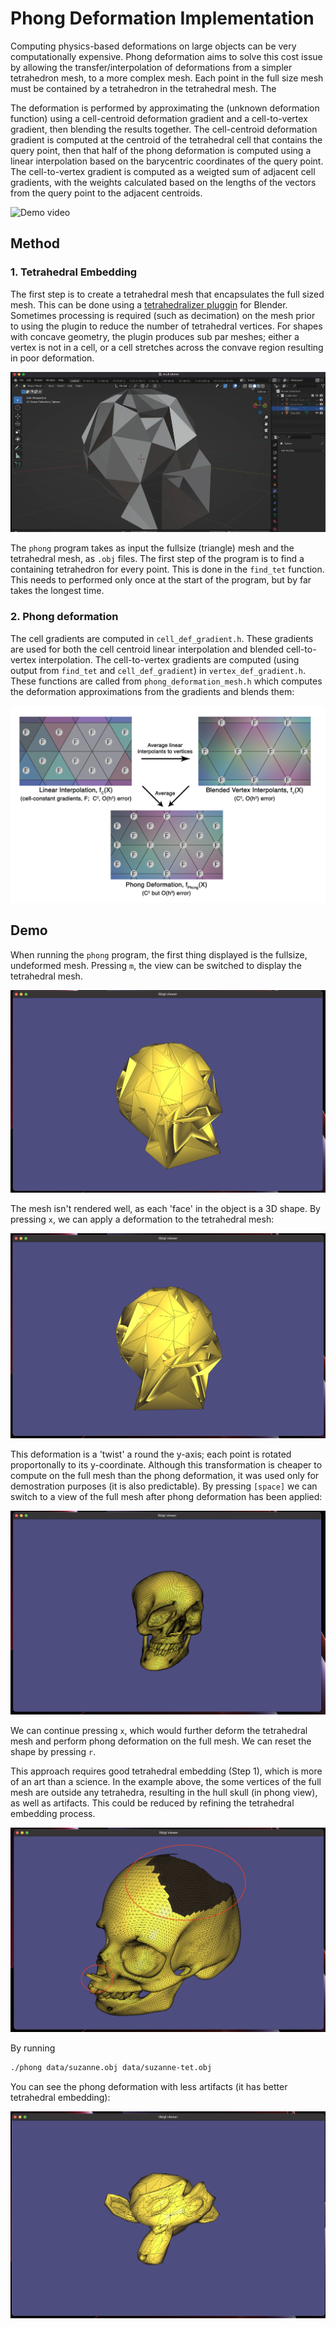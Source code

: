 # Phong Deformation Implementation

Computing physics-based deformations on large objects can be very computationally expensive. Phong deformation aims to solve this cost issue by allowing the transfer/interpolation of deformations from a simpler tetrahedron mesh, to a more complex mesh. Each point in the full size mesh must be contained by a tetrahedron in the tetrahedral mesh. The

The deformation is performed by approximating the (unknown deformation function) using a cell-centroid deformation gradient and a cell-to-vertex gradient, then blending the results together. The cell-centroid deformation gradient is computed at the centroid of the tetrahedral cell that contains the query point, then that half of the phong deformation is computed using a linear interpolation based on the barycentric coordinates of the query point. The cell-to-vertex gradient is computed as a weigted sum of adjacent cell gradients, with the weights calculated based on the lengths of the vectors from the query point to the adjacent centroids. 

![Demo video](https://www.youtube.com/watch?v=VF_AjMdFFHk)

## Method

### 1. Tetrahedral Embedding

The first step is to create a tetrahedral mesh that encapsulates the full sized mesh. This can be done using a [tetrahedralizer pluggin](https://github.com/matthias-research/pages/blob/master/tenMinutePhysics/BlenderTetPlugin.py) for Blender. Sometimes processing is required (such as decimation) on the mesh prior to using the plugin to reduce the number of tetrahedral vertices. For shapes with concave geometry, the plugin produces sub par meshes; either a vertex is not in a cell, or a cell stretches across the convave region resulting in poor deformation. 

![Tetrahedral Mesh made with `Tetraheralizer` plugin](images/tet-blender.png)

The `phong` program takes as input the fullsize (triangle) mesh and the tetrahedral mesh, as `.obj` files. The first step of the program is to find a containing tetrahedron for every point. This is done in the `find_tet` function. This needs to performed only once at the start of the program, but by far takes the longest time.


### 2. Phong deformation

The cell gradients are computed in `cell_def_gradient.h`. These gradients are used for both the cell centroid linear interpolation and blended cell-to-vertex interpolation. The cell-to-vertex gradients are computed (using output from `find_tet` and `cell_def_gradient`) in `vertex_def_gradient.h`. These functions are called from `phong_deformation_mesh.h` which computes the deformation approximations from the gradients and blends them:

![From "Phong Deformation" paper](images/phong-diagram.png)


## Demo

When running the `phong` program, the first thing displayed is the fullsize, undeformed mesh. Pressing `m`, the view can be switched to display the tetrahedral mesh.

![Tetrahedral mesh](images/tet-mesh.png)

The mesh isn't rendered well, as each 'face' in the object is a 3D shape. By pressing `x`, we can apply a deformation to the tetrahedral mesh:

![Tetrahedral mesh after applying deformation](images/tet-deformed.png)

This deformation is a 'twist' a round the y-axis; each point is rotated proportonally to its y-coordinate. Although this transformation is cheaper to compute on the full mesh than the phong deformation, it was used only for demostration purposes (it is also predictable). By pressing `[space]` we can switch to a view of the full mesh after phong deformation has been applied:

![Triangle mesh after applying phong deformation from tetrahedral mesh](images/phong-deformed.png)

We can continue pressing `x`, which would further deform the tetrahedral mesh and perform phong deformation on the full mesh. We can reset the shape by pressing `r`.

This approach requires good tetrahedral embedding (Step 1), which is more of an art than a science. In the example above, the some vertices of the full mesh are outside any tetrahedra, resulting in the hull skull (in phong view), as well as artifacts. This could be reduced by refining the tetrahedral embedding process. 

![Artifacts](images/artifacts.png)

By running

```bash
./phong data/suzanne.obj data/suzanne-tet.obj
```

You can see the phong deformation with less artifacts (it has better tetrahedral embedding):

![Suzanne with less artifacts](images/suzanne.png)

